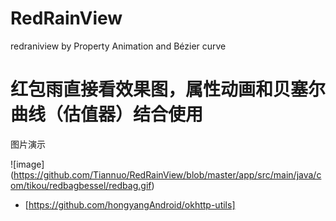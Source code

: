 # RedRainView
redraniview by Property Animation and Bézier curve

# 红包雨直接看效果图，属性动画和贝塞尔曲线（估值器）结合使用
图片演示

![image] (https://github.com/Tiannuo/RedRainView/blob/master/app/src/main/java/com/tikou/redbagbessel/redbag.gif)

 * [https://github.com/hongyangAndroid/okhttp-utils]


